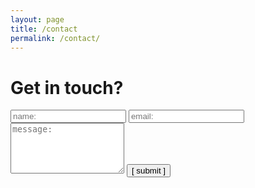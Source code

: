 ```yaml
---
layout: page
title: /contact
permalink: /contact/
---
```


# Get in touch?

<form action="https://usebasin.com/f/eae4e1e667a2" method="POST">
  <input type="text" id="name" name="name" placeholder="name:" autocomplete="off">
  <input type="text" id="email" name="email" placeholder="email:" autocomplete="off">
  <textarea rows="5" id="message" name="message" placeholder="message:" autocomplete="off"></textarea>
  <input type="submit" value="[ submit ]">
</form>
